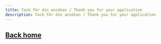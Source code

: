 ```yaml
---
title: Tack för din ansökan / Thank you for your application
description: Tack för din ansökan / Thank you for your application
---
```


## [Back home]({{site.baseurl}}/)
